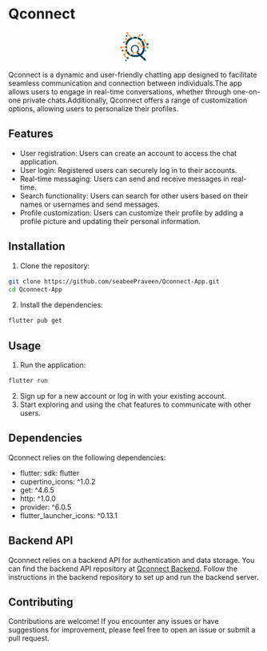# Qconnect

<p align="center"> 
  <img src="assets/Qconnect_logo.jpeg" height=60 width=60 />
</p>

Qconnect is a dynamic and user-friendly chatting app designed to facilitate seamless communication and connection between individuals.The app allows users to engage in real-time conversations, whether through one-on-one private chats.Additionally, Qconnect offers a range of customization options, allowing users to personalize their profiles.

## Features

- User registration: Users can create an account to access the chat application.
- User login: Registered users can securely log in to their accounts.
- Real-time messaging: Users can send and receive messages in real-time.
- Search functionality: Users can search for other users based on their names or usernames and send messages.
- Profile customization: Users can customize their profile by adding a profile picture and updating their personal information.

## Installation

1. Clone the repository:
  ```bash
  git clone https://github.com/seabeePraveen/Qconnect-App.git
  cd Qconnect-App
  ```
2. Install the dependencies:
  ```bash
  flutter pub get
  ```

## Usage

1. Run the application:
  ```bash
  flutter run
  ```
2. Sign up for a new account or log in with your existing account.
3. Start exploring and using the chat features to communicate with other users.
## Dependencies

Qconnect relies on the following dependencies:

- flutter: sdk: flutter
- cupertino_icons: ^1.0.2
- get: ^4.6.5
- http: ^1.0.0
- provider: ^6.0.5
- flutter_launcher_icons: ^0.13.1

## Backend API

Qconnect relies on a backend API for authentication and data storage. You can find the backend API repository at [Qconnect Backend](https://github.com/seabeePraveen/Qconnect-Backend). Follow the instructions in the backend repository to set up and run the backend server.

## Contributing

Contributions are welcome! If you encounter any issues or have suggestions for improvement, please feel free to open an issue or submit a pull request.
